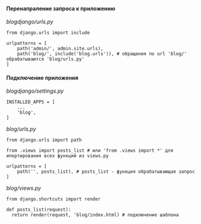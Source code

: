 #### Перенапраление запроса к приложению

_blogdjango/urls.py_
```
from django.urls import include

urlpatterns = [
    path('admin/', admin.site.urls),
    path('blog/', include('blog.urls')), # обращения по url 'blog/' обрабатываются 'blog/urls.py'
]
```
#### Подключение приложения

_blogdjango/settings.py_
```
INSTALLED_APPS = [
    ...
    'blog',
]
```
_blog/urls.py_
```
from django.urls import path

from .views import posts_list # или 'from .views import *' для ипортирования всех функций из views.py

urlpatterns = [
    path('', posts_list), # posts_list - функция обрабатывающая запрос
]
```
_blog/views.py_
```
from django.shortcuts import render

def posts_list(request):
  return render(request, 'blog/index.html) # подключение шаблона
```
